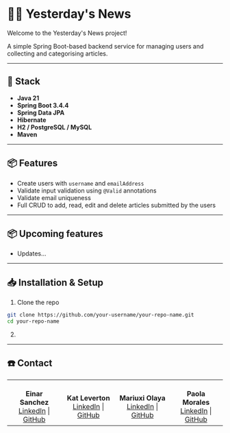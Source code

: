 # 🧑‍💻 Yesterday's News

Welcome to the Yesterday's News project!

A simple Spring Boot-based backend service for managing users and collecting and categorising articles.

---

## 🚀 Stack

- **Java 21**
- **Spring Boot 3.4.4**
- **Spring Data JPA**
- **Hibernate**
- **H2 / PostgreSQL / MySQL**
- **Maven**

---

## 📦 Features

- Create users with `username` and `emailAddress`
- Validate input validation using `@Valid` annotations
- Validate email uniqueness
- Full CRUD to add, read, edit and delete articles submitted by the users

---

## 📦 Upcoming features

- Updates...

---

## 📥 Installation & Setup

1. Clone the repo
```bash
git clone https://github.com/your-username/your-repo-name.git
cd your-repo-name
```
2. 


---

## ☎️ Contact

<table style="border-collapse: collapse; border: none;">
  <tr>
  <td align="center" style="border: none;">
      <br><b>Einar Sanchez</b>
      <br>
      <a href="https://www.linkedin.com/in/einartech/">LinkedIn</a> |
      <a href="https://github.com/einartech/">GitHub</a>
    </td>
    <td align="center" style="border: none;">
      <br><b>Kat Leverton</b>
      <br>
      <a href="https://www.linkedin.com/in/kat-leverton/">LinkedIn</a> |
      <a href="https://github.com/Kat-lev/">GitHub</a>
    </td>
    <td align="center" style="border: none;">
      <br><b>Mariuxi Olaya</b>
      <br>
      <a href="hhttp://www.linkedin.com/in/molaya">LinkedIn</a> |
      <a href="https://github.com/catmaluci/">GitHub</a>
    </td>
    <td align="center" style="border: none;">
      <br><b>Paola Morales</b>
      <br>
      <a href="https://www.linkedin.com/in/paola-morales-/?locale=en_US">LinkedIn</a> |
      <a href="https://github.com/PaolaAMoralesP/">GitHub</a>
    </td>
  </tr>
</table>